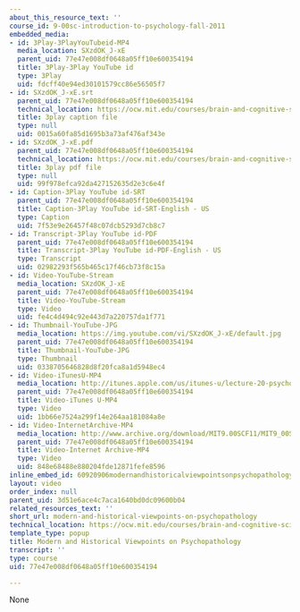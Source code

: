 ```yaml
---
about_this_resource_text: ''
course_id: 9-00sc-introduction-to-psychology-fall-2011
embedded_media:
- id: 3Play-3PlayYouTubeid-MP4
  media_location: SXzdOK_J-xE
  parent_uid: 77e47e008df0648a05ff10e600354194
  title: 3Play-3Play YouTube id
  type: 3Play
  uid: fdcff40e94ed30101579cc86e56505f7
- id: SXzdOK_J-xE.srt
  parent_uid: 77e47e008df0648a05ff10e600354194
  technical_location: https://ocw.mit.edu/courses/brain-and-cognitive-sciences/9-00sc-introduction-to-psychology-fall-2011/psychopathology-i/modern-and-historical-viewpoints-on-psychopathology/SXzdOK_J-xE.srt
  title: 3play caption file
  type: null
  uid: 0015a60fa85d1695b3a73af476af343e
- id: SXzdOK_J-xE.pdf
  parent_uid: 77e47e008df0648a05ff10e600354194
  technical_location: https://ocw.mit.edu/courses/brain-and-cognitive-sciences/9-00sc-introduction-to-psychology-fall-2011/psychopathology-i/modern-and-historical-viewpoints-on-psychopathology/SXzdOK_J-xE.pdf
  title: 3play pdf file
  type: null
  uid: 99f978efca92da427152635d2e3c6e4f
- id: Caption-3Play YouTube id-SRT
  parent_uid: 77e47e008df0648a05ff10e600354194
  title: Caption-3Play YouTube id-SRT-English - US
  type: Caption
  uid: 7f53e9e26457f48c07dcb5293d7cb8c7
- id: Transcript-3Play YouTube id-PDF
  parent_uid: 77e47e008df0648a05ff10e600354194
  title: Transcript-3Play YouTube id-PDF-English - US
  type: Transcript
  uid: 02982293f565b465c17f46cb73f8c15a
- id: Video-YouTube-Stream
  media_location: SXzdOK_J-xE
  parent_uid: 77e47e008df0648a05ff10e600354194
  title: Video-YouTube-Stream
  type: Video
  uid: fe4c4d494c92e443d7a220757da1f771
- id: Thumbnail-YouTube-JPG
  media_location: https://img.youtube.com/vi/SXzdOK_J-xE/default.jpg
  parent_uid: 77e47e008df0648a05ff10e600354194
  title: Thumbnail-YouTube-JPG
  type: Thumbnail
  uid: 0338705646828d8f20fca8a1d5948ec4
- id: Video-iTunesU-MP4
  media_location: http://itunes.apple.com/us/itunes-u/lecture-20-psychopathology-i/id501335817?i=112593499
  parent_uid: 77e47e008df0648a05ff10e600354194
  title: Video-iTunes U-MP4
  type: Video
  uid: 1bb66e7524a299f14e264aa181084a8e
- id: Video-InternetArchive-MP4
  media_location: http://www.archive.org/download/MIT9.00SCF11/MIT9_00SCF11_lec20_300k.mp4
  parent_uid: 77e47e008df0648a05ff10e600354194
  title: Video-Internet Archive-MP4
  type: Video
  uid: 848e68488e880204fde12871fefe8596
inline_embed_id: 60920906modernandhistoricalviewpointsonpsychopathology95007719
layout: video
order_index: null
parent_uid: 3d51e6ace4c7aca1640bd0dc09600b04
related_resources_text: ''
short_url: modern-and-historical-viewpoints-on-psychopathology
technical_location: https://ocw.mit.edu/courses/brain-and-cognitive-sciences/9-00sc-introduction-to-psychology-fall-2011/psychopathology-i/modern-and-historical-viewpoints-on-psychopathology
template_type: popup
title: Modern and Historical Viewpoints on Psychopathology
transcript: ''
type: course
uid: 77e47e008df0648a05ff10e600354194

---
```

None